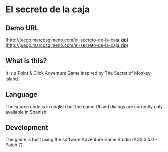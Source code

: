 # El secreto de la caja

## Demo URL

[http://juego.marcosgimeno.com/el-secreto-de-la-caja.zip](http://juego.marcosgimeno.com/el-secreto-de-la-caja.zip)

## What is this?

It is a Point & Click Adventure Game inspired by The Secret of Monkey Island.

## Language

The source code is in english but the game UI and dialogs are currently only available in Spanish.

## Development

The game is built using the software Adventure Game Studio (AGS 3.5.0 - Patch 7).
